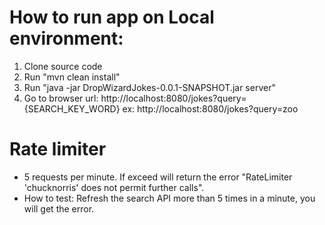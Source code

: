 # How to run app on Local environment:
1. Clone source code
2. Run "mvn clean install"
3. Run "java -jar DropWizardJokes-0.0.1-SNAPSHOT.jar server"
4. Go to browser url: http://localhost:8080/jokes?query={SEARCH_KEY_WORD} ex: http://localhost:8080/jokes?query=zoo

# Rate limiter
- 5 requests per minute. If exceed will return the error "RateLimiter 'chucknorris' does not permit further calls".
- How to test: Refresh the search API more than 5 times in a minute, you will get the error.
